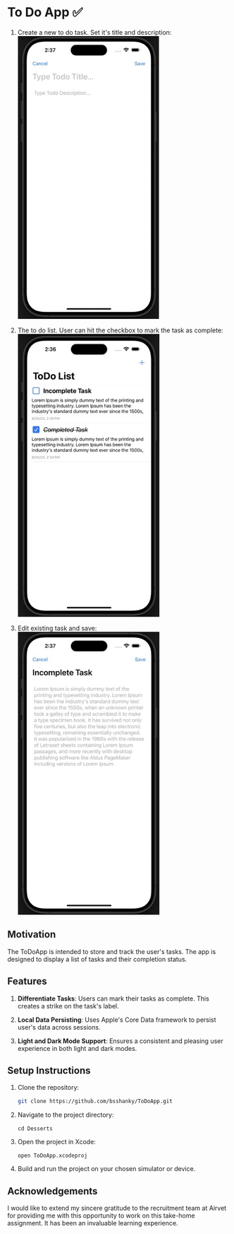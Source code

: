 # To Do App ✅

1. Create a new to do task. Set it's title and description:
![Getting Started](./Screenshots/NewTodo.jpeg)

2. The to do list. User can hit the checkbox to mark the task as complete:
![Getting Started](./Screenshots/TodoList.jpeg)

3. Edit existing task and save:
![Getting Started](./Screenshots/EditTodo.jpeg)

## Motivation

The ToDoApp is intended to store and track the user's tasks. The app is designed to display a list of tasks and their completion status.

## Features

1. **Differentiate Tasks**: Users can mark their tasks as complete. This creates a strike on the task's label.

2. **Local Data Persisting**: Uses Apple's Core Data framework to persist user's data across sessions.

3. **Light and Dark Mode Support**: Ensures a consistent and pleasing user experience in both light and dark modes.

## Setup Instructions

1. Clone the repository:
   ```bash
   git clone https://github.com/bsshanky/ToDoApp.git
   ```
   
2. Navigate to the project directory:
    ```
    cd Desserts
    ```
    
3. Open the project in Xcode:
    ```
    open ToDoApp.xcodeproj
    ```
    
4. Build and run the project on your chosen simulator or device.

## Acknowledgements

I would like to extend my sincere gratitude to the recruitment team at Airvet for providing me with this opportunity to work on this take-home assignment. It has been an invaluable learning experience.
